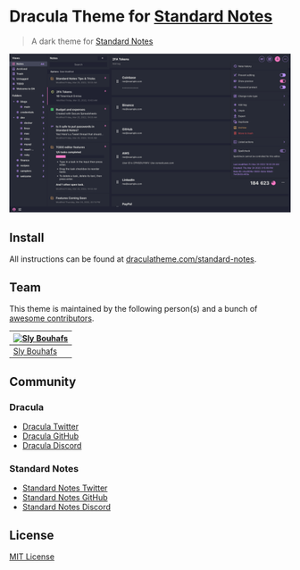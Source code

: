 # Dracula Theme for [Standard Notes](https://standardnotes.com/)

> A dark theme for [Standard Notes](https://standardnotes.com/)

![Screenshot](./screenshot.png)

## Install

All instructions can be found at [draculatheme.com/standard-notes](https://draculatheme.com/standard-notes).

## Team

This theme is maintained by the following person(s) and a bunch of [awesome contributors](https://github.com/dracula/standard-notes/graphs/contributors).

| [![Sly Bouhafs](https://avatars2.githubusercontent.com/u/1410462?s=70&u=fe1625aee7efcd85a64ddabfe4e415151c6be55d&v=4)](https://github.com/slybouhafs) |
| ----------------------------------------------------------------------------------------------------------------------------------------------------- |
| [Sly Bouhafs](https://github.com/slybouhafs)                                                                                                          |

## Community

### Dracula

- [Dracula Twitter](https://twitter.com/draculatheme)
- [Dracula GitHub](https://github.com/dracula/dracula-theme/discussions)
- [Dracula Discord](https://draculatheme.com/discord-invite)

### Standard Notes

- [Standard Notes Twitter](https://twitter.com/standardnotes)
- [Standard Notes GitHub](https://github.com/standardnotes)
- [Standard Notes Discord](https://standardnotes.com/discord)

## License

[MIT License](./LICENSE)

